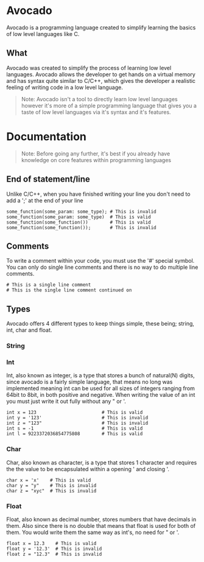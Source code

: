 # Avocado
Avocado is a programming language created to simplify learning the basics of low level languages like C.

## What
Avocado was created to simplify the process of learning low level languages.
Avocado allows the developer to get hands on a virtual memory and has syntax quite similar to C/C++,
  which gives the developer a realistic feeling of writing code in a low level language.

> Note: Avocado isn't a tool to directly learn low level languages however it's more of a simple programming
> language that gives you a taste of low level languages via it's syntax and it's features.

# Documentation
> Note: Before going any further, it's best if you already have knowledge on core features within programming languages
## End of statement/line
Unlike C/C++, when you have finished writing your line you don't need to add a ';' at the end of your line
```
some_function(some_param: some_type); # This is invalid
some_function(some_param: some_type)  # This is valid
some_function(some_function())        # This is valid
some_function(some_function());       # This is invalid
```
## Comments
To write a comment within your code, you must use the '#' special symbol.
You can only do single line comments and there is no way to do multiple line comments.
```
# This is a single line comment
# This is the single line comment continued on
```
## Types
Avocado offers 4 different types to keep things simple, these being; string, int, char and float.
### String
### Int
Int, also known as integer, is a type that stores a bunch of natural(N) digits, since avocado is a fairly simple language, that means 
no long was implemented meaning int can be used for all sizes of integers ranging from 64bit to 8bit, in both positive and negative.
When writing the value of an int you must just write it out fully without any " or '.
```
int x = 123                        # This is valid
int y = '123'                      # This is invalid
int z = "123"                      # This is invalid
int s = -1                         # This is valid
int l = 9223372036854775808        # This is valid
```
### Char
Char, also known as character, is a type that stores 1 character and requires the the value to be encapsulated within a 
opening ' and closing '.
```
char x = 'x'    # This is valid
char y = "y"    # This is invalid
char z = "xyc"  # This is invalid
```
### Float
Float, also known as decimal number, stores numbers that have decimals in them. Also since there is no double that means that float 
is used for both of them. You would write them the same way as int's, no need for " or '.
```
float x = 12.3    # This is valid
float y = '12.3'  # This is invalid
float z = "12.3"  # This is invalid
```

